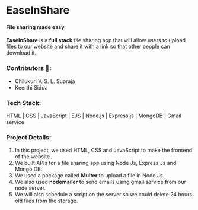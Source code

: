 # EaseInShare
#### File sharing made easy

__EaseInShare__ is a __full stack__ file sharing app that will allow users to upload files to our website and share it with a link so that other people can download it.

### Contributors 👭:
* Chilukuri V. S. L. Supraja
* Keerthi Sidda

### Tech Stack:
HTML | CSS | JavaScript | EJS | Node.js | Express.js | MongoDB | Gmail service

### Project Details:
1. In this project, we used HTML, CSS and JavaScript to make the frontend of the website.
2. We built APIs for a file sharing app using Node Js, Express Js and Mongo DB. 
3. We used a package called __Multer__ to upload a file in Node Js.
4. We also used __nodemailer__ to send emails using gmail service from our node server.
5. We will also schedule a script on the server so we could delete 24 hours old files from the storage.
